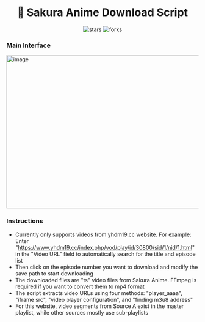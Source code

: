 <div align="center">
  <h1>🌸 Sakura Anime Download Script</h1>
  <p>
    <img src="https://img.shields.io/github/stars/Kamio-Misuzu/yhdm19_download?style=social" alt="stars">
    <img src="https://img.shields.io/github/forks/Kamio-Misuzu/yhdm19_download?style=social" alt="forks">
  </p>
</div>

### Main Interface
<img width="600" height="400" alt="image" src="https://github.com/user-attachments/assets/740d75c2-762b-480f-9145-4cd6f8b935b4" />

### Instructions
- Currently only supports videos from yhdm19.cc website. For example: Enter "https://www.yhdm19.cc/index.php/vod/play/id/30800/sid/1/nid/1.html" in the "Video URL" field to automatically search for the title and episode list
- Then click on the episode number you want to download and modify the save path to start downloading
- The downloaded files are "ts" video files from Sakura Anime. FFmpeg is required if you want to convert them to mp4 format
- The script extracts video URLs using four methods: "player_aaaa", "iframe src", "video player configuration", and "finding m3u8 address"
- For this website, video segments from Source A exist in the master playlist, while other sources mostly use sub-playlists
